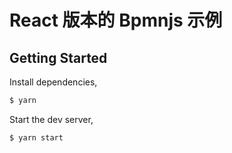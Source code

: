 # React 版本的 Bpmnjs 示例

## Getting Started

Install dependencies,

```bash
$ yarn
```

Start the dev server,

```bash
$ yarn start
```
